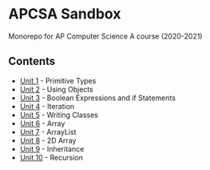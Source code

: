 # APCSA Sandbox
Monorepo for AP Computer Science A course (2020-2021)

## Contents
- [Unit 1](./unit1) - Primitive Types
- [Unit 2](./unit2) - Using Objects
- [Unit 3](./unit3) - Boolean Expressions and if Statements
- [Unit 4](#) - Iteration
- [Unit 5](./unit5) - Writing Classes
- [Unit 6](./unit6) - Array
- [Unit 7](./unit7) - ArrayList
- [Unit 8](./unit8) - 2D Array
- [Unit 9](#) - Inheritance
- [Unit 10](#) - Recursion
